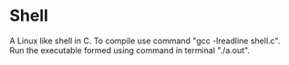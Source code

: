 # Shell
A Linux like shell in C. To compile use command "gcc -lreadline shell.c". Run the executable formed using command in terminal "./a.out".  
